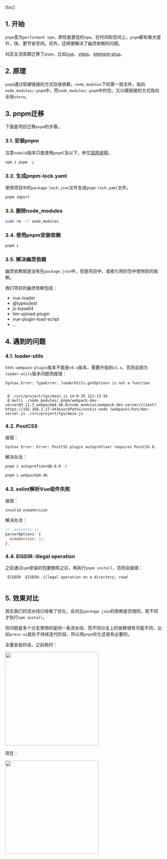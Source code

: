 [toc]


## 1. 开始

`pnpm`意为`performant npm`，即性能更佳的`npm`。在时间和空间上，`pnpm`都有极大提升，快、更节省空间。另外，还顺便解决了幽灵依赖的问题。

社区主流库都迁移了`pnpm`，比如[vue](https://github.com/vuejs/core/pull/4766)、[vitejs](https://github.com/vitejs/vite/pull/5060)、[element-plus](https://github.com/element-plus/element-plus)。


## 2. 原理

`pnpm`通过软硬链接的方式存放依赖，`node_modules`下的第一层文件，指向`node_modules/.pnpm`中，而`node_modules/.pnpm`中的包，又以硬链接的方式指向全局`store`。

## 3. pnpm迁移

下面是项目迁移`pnpm`的步骤。

### 3.1. 安装pnpm

注意`node14`版本只能使用`pnpm7`及以下，参见[官网说明](https://pnpm.io/installation#compatibility)。

```bash
npm i pnpm -g
```

### 3.2. 生成pnpm-lock.yaml


使用项目中的`package-lock.json`文件生成`pnpm-lock.yaml`文件。

```bash
pnpm import
```

### 3.3. 删除node_modules


```bash
sudo rm -rf node_modules
```


### 3.4. 使用pnpm安装依赖


```bash
pnpm i
```


### 3.5. 解决幽灵依赖

幽灵依赖就是没有在`package.json`中，但是项目中，或者引用的包中使用到的依赖。

我们项目的幽灵依赖包括：

- vue-loader
- @types/jest
- js-base64
- tim-upload-plugin
- vue-plugin-load-script
- ...


## 4. 遇到的问题

### 4.1. loader-utils

`html-webpack-plugin`版本不能是`v0.x`版本，需要升级到`v1.x`，否则会因为`loader-utils`版本问题而报错：

```
Syntax Error: TypeError: loaderUtils.getOptions is not a function


 @ ./src/project/tgs/main.js 14:0-35 221:13-16
 @ multi ./node_modules/.pnpm/webpack-dev-server@3.11.3_webpack@4.46.0/node_modules/webpack-dev-server/client?https://192.168.1.17:443&sockPath=/sockjs-node (webpack)/hot/dev-server.js ./src/project/tgs/main.js
```


### 4.2. PostCSS

报错：

```
Syntax Error: Error: PostCSS plugin autoprefixer requires PostCSS 8.
```

解决办法：

```bash
pnpm i autoprefixer@8.0.0 -D
```

```bash
pnpm i webpack@4.46
```

### 4.3. eslint解析Vue组件失败

报错：

```
invalid ecmaVersion
```

解决办法：

```js
// .eslintrc.js
parserOptions: {
  ecmaVersion: 12,
},
```

### 4.4. EISDIR: illegal operation

之前通过`npm`安装的包要删除之后，再执行`pnpm install`，否则会报错：

```
 EISDIR  EISDIR: illegal operation on a directory, read
 
```


## 5. 效果对比


其实我们的流水线已经做了优化，会对比`package.json`的依赖是否相同，若不同才执行`npm install`。

但问题是多个分支使用的是同一条流水线，而不同分支上的依赖很有可能不同，比如`press-ui`就处于持续迭代阶段，所以用`pnpm`优化还是有必要的。

全量安装的话，之前耗时：

<img src="https://mike-1255355338.cos.ap-guangzhou.myqcloud.com/article/2023/8/own_mike_c1021396214509dde6.png" width="300">

现在：

<img src="https://mike-1255355338.cos.ap-guangzhou.myqcloud.com/article/2023/8/own_mike_7669daf7aa9fbb14dc.png" width="300">

